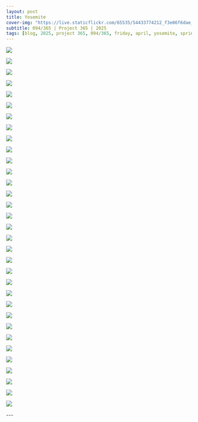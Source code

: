 ```yaml
---
layout: post
title: Yosemite
cover-img: "https://live.staticflickr.com/65535/54433774212_f3e06f6dae_h.jpg"
subtitle: 094/365 | Project 365 | 2025
tags: [blog, 2025, project 365, 094/365, friday, april, yosemite, spring break]
---
```

<style>
  .intro-header.big-img {
    background-position:center; 
  }
</style>
<p class="post-img-wrap">
  <img src="https://live.staticflickr.com/65535/54433777874_873d6116d9_h.jpg">
</p>
<p class="post-img-wrap">
  <img src="https://live.staticflickr.com/65535/54433961930_33a451b743_h.jpg">
</p>
<p class="post-img-wrap">
  <img src="https://live.staticflickr.com/65535/54433965450_d329048ade_h.jpg">
</p>
<p class="post-img-wrap">
  <img src="https://live.staticflickr.com/65535/54434629621_d68c5b5c59_h.jpg">
</p>
<p class="post-img-wrap">
  <img src="https://live.staticflickr.com/65535/54432737722_37fa3a2832_h.jpg">
</p>
<p class="post-img-wrap">
  <img src="https://live.staticflickr.com/65535/54433842788_3dc98ee61f_h.jpg">
</p>
<p class="post-img-wrap">
  <img src="https://live.staticflickr.com/65535/54434534655_619d18e9e7_h.jpg">
</p>
<p class="post-img-wrap">
  <img src="https://live.staticflickr.com/65535/54433312322_6d3b067f9a_h.jpg">
</p>
<p class="post-img-wrap">
  <img src="https://live.staticflickr.com/65535/54433312487_3a2459df1f_h.jpg">
</p>
<p class="post-img-wrap">
  <img src="https://live.staticflickr.com/65535/54434415048_98f86baeab_h.jpg">
</p>
<p class="post-img-wrap">
  <img src="https://live.staticflickr.com/65535/54434535580_cbf49c63fc_h.jpg">
</p>
<p class="post-img-wrap">
  <img src="https://live.staticflickr.com/65535/54434996925_c67f7bf905_h.jpg">
</p>
<p class="post-img-wrap">
  <img src="https://live.staticflickr.com/65535/54433774212_f3e06f6dae_h.jpg">
</p>
<p class="post-img-wrap">
  <img src="https://live.staticflickr.com/65535/54434880123_55d2033004_h.jpg">
</p>
<p class="post-img-wrap">
  <img src="https://live.staticflickr.com/65535/54434633951_84caaadfbd_h.jpg">
</p>
<p class="post-img-wrap">
  <img src="https://live.staticflickr.com/65535/54435094633_0eea8dd017_h.jpg">
</p>
<p class="post-img-wrap">
  <img src="https://live.staticflickr.com/65535/54434977051_2c10b1bce0_h.jpg">
</p>
<p class="post-img-wrap">
  <img src="https://live.staticflickr.com/65535/54435225983_df9fc64863_h.jpg">
</p>
<p class="post-img-wrap">
  <img src="https://live.staticflickr.com/65535/54434120862_ed40cb5d39_h.jpg">
</p>
<p class="post-img-wrap">
  <img src="https://live.staticflickr.com/65535/54435227558_36c1b1f325_h.jpg">
</p>
<p class="post-img-wrap">
  <img src="https://live.staticflickr.com/65535/54434511977_0862dbb846_h.jpg">
</p>
<p class="post-img-wrap">
  <img src="https://live.staticflickr.com/65535/54435350810_3d35c0c42c_h.jpg">
</p>
<p class="post-img-wrap">
  <img src="https://live.staticflickr.com/65535/54434123627_3b7576cf86_h.jpg">
</p>
<p class="post-img-wrap">
  <img src="https://live.staticflickr.com/65535/54435172254_eb9a473b6d_h.jpg">
</p>
<p class="post-img-wrap">
  <img src="https://live.staticflickr.com/65535/54435615048_49849b4458_h.jpg">
</p>
<p class="post-img-wrap">
  <img src="https://live.staticflickr.com/65535/54435616513_54767152a9_h.jpg">
</p>
<p class="post-img-wrap">
  <img src="https://live.staticflickr.com/65535/54434513927_f890503a0f_h.jpg">
</p>
<p class="post-img-wrap">
  <img src="https://live.staticflickr.com/65535/54435373981_c672a46c39_h.jpg">
</p>
<p class="post-img-wrap">
  <img src="https://live.staticflickr.com/65535/54435741305_42b8bb5f80_h.jpg">
</p>
<p class="post-img-wrap">
  <img src="https://live.staticflickr.com/65535/54435617443_3fca9bc163_h.jpg">
</p>
<p class="post-img-wrap">
  <img src="https://live.staticflickr.com/65535/54435741810_fa3a619881_h.jpg">
</p>
<p class="post-img-wrap">
  <img src="https://live.staticflickr.com/65535/54435564269_1c5ef2de36_h.jpg">
</p>
<p class="post-img-wrap">
  <img src="https://live.staticflickr.com/65535/54435564609_db04bca787_h.jpg">
</p>
---

